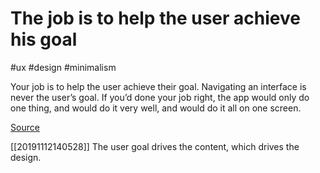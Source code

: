 # The job is to help the user achieve his goal

#ux #design #minimalism

Your job is to help the user achieve their goal. Navigating an interface is never the user’s goal. If you’d done your job right, the app would only do one thing, and would do it very well, and would do it all on one screen.

[Source](https://medium.com/radical-ux/nine-nasty-ux-truths-83b30ea94355)

[[20191112140528]] The user goal drives the content, which drives the design.
